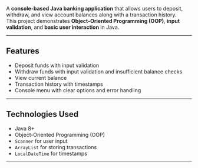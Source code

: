 A **console-based Java banking application** that allows users to deposit, withdraw, and view account balances along with a transaction history.  
This project demonstrates **Object-Oriented Programming (OOP)**, **input validation**, and **basic user interaction** in Java.

---

## Features

- Deposit funds with input validation  
- Withdraw funds with input validation and insufficient balance checks  
- View current balance  
- Transaction history with timestamps  
- Console menu with clear options and error handling  

---

## Technologies Used

- Java 8+  
- Object-Oriented Programming (OOP)  
- `Scanner` for user input  
- `ArrayList` for storing transactions  
- `LocalDateTime` for timestamps

---
